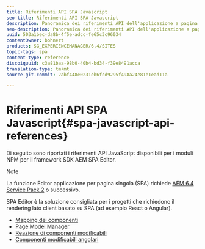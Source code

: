 ```yaml
---
title: Riferimenti API SPA Javascript
seo-title: Riferimenti API SPA Javascript
description: Panoramica dei riferimenti API dell'applicazione a pagina singola
seo-description: Panoramica dei riferimenti API dell'applicazione a pagina singola
uuid: 503a1bec-da8b-4f5e-adcc-fe65c3c96034
contentOwner: bohnert
products: SG_EXPERIENCEMANAGER/6.4/SITES
topic-tags: spa
content-type: reference
discoiquuid: c3a81baa-98b0-40b4-bd34-f39e8491acca
translation-type: tm+mt
source-git-commit: 2abf448e0231eb6fcd9295f498a24e81e1ead11a

---
```



# Riferimenti API SPA Javascript{#spa-javascript-api-references}

Di seguito sono riportati i riferimenti API JavaScript disponibili per i moduli NPM per il framework SDK AEM SPA Editor.

>[!NOTE]
>La funzione Editor applicazione per pagina singola (SPA) richiede [AEM 6.4 Service Pack 2](https://helpx.adobe.com/experience-manager/6-4/release-notes/sp-release-notes.html) o successivo.
>
>SPA Editor è la soluzione consigliata per i progetti che richiedono il rendering lato client basato su SPA (ad esempio React o Angular).

* [Mapping dei componenti](https://www.npmjs.com/package/@adobe/cq-spa-component-mapping)
* [Page Model Manager](https://www.npmjs.com/package/@adobe/cq-spa-page-model-manager)
* [Reazione di componenti modificabili](https://www.npmjs.com/package/@adobe/cq-react-editable-components)
* [Componenti modificabili angolari](https://www.npmjs.com/package/@adobe/cq-angular-editable-components)